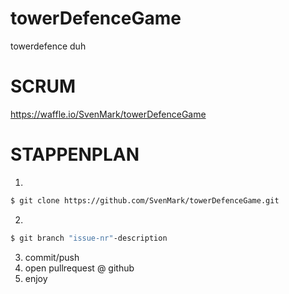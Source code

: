 # towerDefenceGame
towerdefence duh
# SCRUM
https://waffle.io/SvenMark/towerDefenceGame

# STAPPENPLAN
1. 
```sh
$ git clone https://github.com/SvenMark/towerDefenceGame.git
```
2.
```sh
$ git branch "issue-nr"-description
```
3. commit/push
4. open pullrequest @ github
5. enjoy
